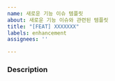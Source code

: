 ```yaml
---
name: 새로운 기능 이슈 템플릿
about: 새로운 기능 이슈와 관련된 템플릿
title: "[FEAT] XXXXXXX"
labels: enhancement
assignees: ''

---
```


<!-- 새로운 기능 관련 이슈 제목은 [FEAT]를 붙여 생성하는 것을 추천드립니다.-->
### Description
<!--
 작업이 필요한 내용을 적어주세요.
 ex.)
 - Spark 실행을 위한 GlueJobOperator dag 작성
-->
